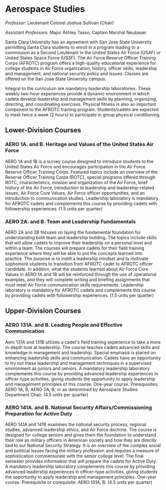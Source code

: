 Aerospace Studies
=================

*Professor:* Lieutenant Colonel Joshua Sullivan (Chair)

*Assistant Professors:* Major Ashley Tasso, Captain Marshal Neubauer

Santa Clara University has an agreement with San Jose State University permitting Santa Clara students to enroll in a program leading to a commission as a Second Lieutenant in the United States Air Force (USAF) or United States Space Force (USSF). The Air Force Reserve Officer Training Corps (AFROTC) program offers a high-quality educational experience for college students in Air Force organization, history, officer skills, leadership and management, and national security policy and issues. Classes are offered on the San Jose State University campus.

Integral to the curriculum are mandatory leadership laboratories. These weekly two-hour experiences provide a dynamic environment in which cadets develop leadership and management skills by planning, organizing, directing, and coordinating exercises. Physical fitness is also an important component to the AFROTC training program. Students/cadets are expected to meet twice a week (2 hours) to participate in group physical conditioning.

Lower-Division Courses
----------------------

### AERO 1A. and B. Heritage and Values of the United States Air Force

AERO 1A and 1B is a survey course designed to introduce students to the United States Air Force and encourages participation in the Air Force Reserve Officer Training Corps. Featured topics include an overview of the Reserve Officer Training Corps (ROTC), special programs offered through ROTC, characteristics, mission and organization of the Air Force, brief history of the Air Force, introduction to leadership and leadership-related issues, Air Force Core Values, Air Force officer opportunities, and an introduction to communication studies. Leadership laboratory is mandatory for AFROTC cadets and complements this course by providing cadets with followership experiences. (1.5 units per quarter)

### AERO 2A. and B. Team and Leadership Fundamentals

AERO 2A and 2B focuses on laying the fundamental foundation for understanding both team and leadership building. The topics include skills that will allow cadets to improve their leadership on a personal level and within a team. The courses will prepare cadets for their field training experience where they will be able to put the concepts learned into practice. The purpose is to instill a leadership mindset and to motivate sophomore students to transition from AFROTC cadet to AFROTC officer candidate. In addition, what the students learned about Air Force Core Values in AERO 1A and 1B will be reinforced through the use of operational examples, and they will complete writing and briefing assignments that must meet Air Force communication skills requirements. Leadership laboratory is mandatory for AFROTC cadets and complements this course by providing cadets with followership experiences. (1.5 units per quarter)

Upper-Division Courses
----------------------

### AERO 131A. and B. Leading People and Effective Communication

Aero 131A and 131B utilizes a cadet's field training experience to take a more in-depth look at leadership. The course teaches cadets advanced skills and knowledge in management and leadership. Special emphasis is placed on enhancing leadership skills and communication. Cadets have an opportunity to try out these leadership and management techniques in a supervised environment as juniors and seniors. A mandatory leadership laboratory complements this course by providing advanced leadership experiences in officer-type activities, giving students the opportunity to apply leadership and management principles of this course. One-year course. Prerequisites: AERO 1A, B; AERO 2A, B; or as determined by Aerospace Studies Department Chair. (4.5 units per quarter)

### AERO 141A. and B. National Security Affairs/Commissioning Preparation for Active Duty

AERO 141A and 141B examines the national security process, regional studies, advanced leadership ethics, and Air Force doctrine. The course is designed for college seniors and gives them the foundation to understand their role as military officers in American society and how they are directly tied to our National Security Strategy. It is an overview of the complex social and political issues facing the military profession and requires a measure of sophistication commensurate with the senior college level. The final semester provides information that will prepare the cadets for Active Duty. A mandatory leadership laboratory complements this course by providing advanced leadership experiences in officer-type activities, giving students the opportunity to apply leadership and management principles. One-year course. Prerequisite or corequisite: AERO 131A, B. (4.5 units per quarter)
